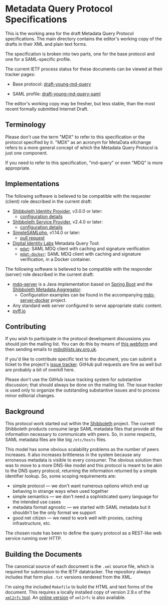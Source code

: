 # Metadata Query Protocol Specifications

This is the working area for the draft Metadata Query Protocol specifications.
The main directory contains the editor's working copy of the drafts in their XML
and plain text forms.

The specification is broken into two parts, one for the base protocol and one
for a SAML-specific profile.

The current IETF process status for these documents can be viewed at
their tracker pages:

* Base protocol:
[draft-young-md-query](https://datatracker.ietf.org/doc/draft-young-md-query/)

* SAML profile:
[draft-young-md-query-saml](http://datatracker.ietf.org/doc/draft-young-md-query-saml/)

The editor's working copy may be fresher, but less stable, than the most
recent formally submitted Internet Draft.

## Terminology

Please don't use the term "MDX" to refer to this specification or the protocol
specified by it.  "MDX" as an acronym for MetaData eXchange refers to a more
general concept of which the Metadata Query Protocol is just one component.

If you need to refer to this specification, "md-query" or even "MDQ" is more
appropriate.

## Implementations

The following software is believed to be compatible with the requester (client)
role described in the current draft:

* [Shibboleth Identity Provider][IdP], v3.0.0 or later:
    * [configuration details][IdPConfig]
* [Shibboleth Service Provider][SP], v2.4.0 or later:
    * [configuration details][SPConfig]
* [SimpleSAMLphp][SSP], v1.14.0 or later:
    * [pull request](https://github.com/simplesamlphp/simplesamlphp/pull/146)
* [Digital Identity Labs](https://github.com/Digital-Identity-Labs) Metadata Query Tool:
    * [`mdqt`](https://github.com/Digital-Identity-Labs/mdqt): SAML MDQ client with caching and signature verification
    * [`mdqt-docker`](https://github.com/Digital-Identity-Labs/mdqt-container): SAML MDQ client with caching and signature verification, in a Docker container.

The following software is believed to be compatible with the responder (server)
role described in the current draft:

* [mdq-server][] is a Java implementation based on [Spring Boot][Boot] and the [Shibboleth Metadata Aggregator][MDA]:
    * Configuration examples can be found in the accompanying [mdq-server-docker][] project.
* Any standard web server configured to serve appropriate static content.
* [pyff.io][pyFF]

[IdP]: http://shibboleth.net/products/identity-provider.html "Shibboleth IdP"
[IdPConfig]: https://wiki.shibboleth.net/confluence/display/IDP30/DynamicHTTPMetadataProvider
[SP]: http://shibboleth.net/products/service-provider.html "Shibboleth SP"
[SPConfig]: https://wiki.shibboleth.net/confluence/display/SHIB2/NativeSPMetadataProvider#NativeSPMetadataProvider-DynamicMetadataProvider
[mdq-server]: https://github.com/iay/mdq-server "mdq-server on GitHub"
[mdq-server-docker]: https://github.com/iay/mdq-server-docker "mdq-server-docker on GitHub"
[Boot]: http://projects.spring.io/spring-boot/ "Spring Boot"
[MDA]: https://shibboleth.net/products/metadata-aggregator.html "Shibboleth Metadata Aggregator"
[SSP]: https://simplesamlphp.org/ "SimpleSAMLphp"
[pyFF]: https://pyff.io/ "Python Federation Feeder"

## Contributing

If you wish to participate in the protocol development discussions you should
join the mailing list.  You can do this by means of
[this webform](http://lists.iay.org.uk/listinfo.cgi/mdx-iay.org.uk)
and then sending emails to [mdx@lists.iay.org.uk](mailto:mdx@lists.iay.org.uk).

If you'd like to contribute specific text to the document, you can submit a
ticket to the project's [issue tracker](https://github.com/iay/md-query/issues).
GitHub pull requests are fine as well but are probably a bit of overkill here.

Please don't use the GitHub issue tracking system for substantive discussion;
that should always be done on the mailing list.  The issue tracker is used
only to organize the outstanding substantive issues and to process minor
editorial changes.

## Background

This protocol work started out within the [Shibboleth](http://shibboleth.net)
project.  The current Shibboleth products consume large SAML metadata
files that provide all the information necessary to communicate with peers.
So, in some respects, SAML metadata files are like big `/etc/hosts` files.

This model has some obvious scalability problems as the number of peers
increases.  It also increases brittleness in the system because any erroneous
metadata is visible to every consumer.
The obvious solution then was to move to a more DNS-like model and
this protocol is meant to be akin to the DNS query protocol, returning the
information returned by a simple identifier lookup.  So, some scoping
requirements are:

* simple protocol &mdash; we don't want numerous options which end up behaving in strange ways when used together
* simple semantics &mdash; we don't need a sophisticated query language for the intended use cases
* metadata format agnostic &mdash; we started with SAML metadata but it shouldn't be the only format we support
* good net citizen &mdash; we need to work well with proxies, caching infrastructure, etc.

The chosen route has been to define the query protocol as a REST-like web
service running over HTTP.

## Building the Documents

The canonical source of each document is the `.xml` source file, which is
required for submission to the IETF datatracker.
The repository always includes that form plus `.txt` versions rendered from the
XML.

I'm using the included `Makefile` to build the HTML and text forms of the
document.  This requires a locally installed copy of version 2.9.x of the
[`xml2rfc` tool](https://pypi.python.org/pypi/xml2rfc/).  An
[online version](http://xml.resource.org) of `xml2rfc` is also available.
